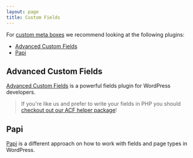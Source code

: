 ```yaml
---
layout: page
title: Custom Fields
---
```


For [custom meta boxes](https://developer.wordpress.org/plugins/metadata/custom-meta-boxes) we recommend looking at the following plugins:

  - [Advanced Custom Fields](#advanced-custom-fields)
  - [Papi](#papi)

## Advanced Custom Fields

[Advanced Custom Fields](http://www.advancedcustomfields.com) is a powerful fields plugin for WordPress developers.

> If you're like us and prefer to write your fields in PHP you should [checkout out our ACF helper package](https://github.com/wordplate/acf#readme)!
  
## Papi

[Papi](https://wp-papi.github.io) is a different approach on how to work with fields and page types in WordPress.
